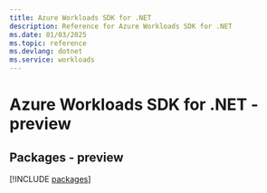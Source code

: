 ```yaml
---
title: Azure Workloads SDK for .NET
description: Reference for Azure Workloads SDK for .NET
ms.date: 01/03/2025
ms.topic: reference
ms.devlang: dotnet
ms.service: workloads
---
```

# Azure Workloads SDK for .NET - preview
## Packages - preview
[!INCLUDE [packages](workloads-index.md)]